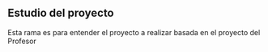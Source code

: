 ## Estudio del proyecto
Esta rama es para entender el proyecto a realizar basada en el proyecto del Profesor